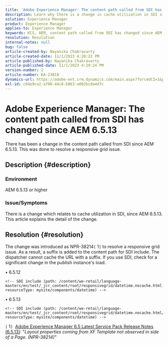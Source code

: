 ```yaml
---
title: 'Adobe Experience Manager: The content path called from SDI has changed since AEM 6.5.13'
description: Learn why there is a change in cache utilization in SDI since AEM 6.5.13.
solution: Experience Manager
product: Experience Manager
applies-to: Experience Manager
keywords: KCS, AEM, content path called from SDI has changed since AEM 6.5.13
resolution: Resolution
internal-notes: null
bug: false
article-created-by: Nayanika Chakravarty
article-created-date: 11/1/2023 4:20:22 PM
article-published-by: Nayanika Chakravarty
article-published-date: 11/1/2023 4:29:24 PM
version-number: 2
article-number: KA-23018
dynamics-url: https://adobe-ent.crm.dynamics.com/main.aspx?forceUCI=1&pagetype=entityrecord&etn=knowledgearticle&id=a2eba988-d278-ee11-8179-6045bd0065f9
exl-id: c64e9ca2-a700-44c8-b863-a002bcda4d7c
---
```

# Adobe Experience Manager: The content path called from SDI has changed since AEM 6.5.13


There has been a change in the content path called from SDI since AEM 6.5.13. This was done to resolve a responsive grid issue.

## Description {#description}


### <b>Environment</b>

AEM 6.5.13 or higher

### Issue/Symptoms

There is a change which relates to cache utilization in SDI, since AEM 6.5.13. This article explains the detail of the change.


## Resolution {#resolution}


The change was introduced as NPR-38214`[` 1`]`  to resolve a responsive grid issue. As a result, a suffix is added to the content path for SDI include. The dispatcher cannot cache the URL with a suffix. If you use SDI, check for a significant change in the publish instance's load.

• 6.5.12




```
<!-- SDI include (path: /content/we-retail/language-masters/en/test/_jcr_content/root/responsivegrid/datetime.nocache.html, resourceType: mysite/components/datetime) -->
```




• 6.5.13




```
<!-- SDI include (path: /content/we-retail/language-masters/en/test/_jcr_content/root/responsivegrid/datetime.nocache.html/mysite/components/datetime, resourceType: mysite/components/datetime) -->
```




`[` 1`]`  [Adobe Experience Manager 6.5 Latest Service Pack Release Notes (6.5.13)](https://experienceleague.adobe.com/docs/experience-manager-65/release-notes/service-pack/6.5.13.html): "*Layout properties coming from XF Template not observed in side of a Page. (NPR-38214)*"
